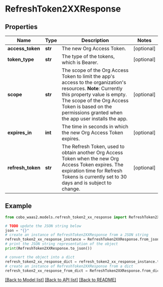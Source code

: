 # RefreshToken2XXResponse


## Properties

Name | Type | Description | Notes
------------ | ------------- | ------------- | -------------
**access_token** | **str** | The new Org Access Token. | [optional] 
**token_type** | **str** | The type of the tokens, which is Bearer. | [optional] 
**scope** | **str** | The scope of the Org Access Token to limit the app&#39;s access to the organization&#39;s resources. **Note**: Currently this property value is empty. The scope of the Org Access Token is based on the permissions granted when the app user installs the app.  | [optional] 
**expires_in** | **int** | The time in seconds in which the new Org Access Token expires. | [optional] 
**refresh_token** | **str** | The Refresh Token, used to obtain another Org Access Token when the new Org Access Token expires. The expiration time for Refresh Tokens is currently set to 30 days and is subject to change. | [optional] 

## Example

```python
from cobo_waas2.models.refresh_token2_xx_response import RefreshToken2XXResponse

# TODO update the JSON string below
json = "{}"
# create an instance of RefreshToken2XXResponse from a JSON string
refresh_token2_xx_response_instance = RefreshToken2XXResponse.from_json(json)
# print the JSON string representation of the object
print(RefreshToken2XXResponse.to_json())

# convert the object into a dict
refresh_token2_xx_response_dict = refresh_token2_xx_response_instance.to_dict()
# create an instance of RefreshToken2XXResponse from a dict
refresh_token2_xx_response_from_dict = RefreshToken2XXResponse.from_dict(refresh_token2_xx_response_dict)
```
[[Back to Model list]](../README.md#documentation-for-models) [[Back to API list]](../README.md#documentation-for-api-endpoints) [[Back to README]](../README.md)


